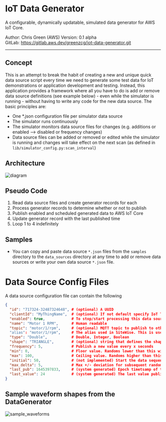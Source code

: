 # IoT Data Generator
A configurable, dynamically updatable, simulated data generator for AWS IoT Core.

Author: Chris Green (AWS)
Version: 0.1 alpha<br>
GitLab: https://gitlab.aws.dev/greenzcg/iot-data-generator.git<br>

----
## Concept
This is an attempt to break the habit of creating a new and unique quick data source script every time we need to generate some test data for IoT demonstrations or application development and testing. Instead, this application provides a framework where all you have to do is add or remove data source definitions (see example below) - even while the simulator is running - without having to write any code for the new data source. The basic principles are:
- One *.json configuration file per simulator data source
- The simulator runs continuously
- The simulator monitors data source files for changes (e.g. additions or  enabled --> disabled or frequency changes)
- Data source files can be added or removed or edited while the simulator is running and changes will take effect on the next scan (as defined in ```lib/simulator_config.py:scan_interval```)

## Architecture

![diagram](https://user-images.githubusercontent.com/52392004/177172997-d6af2ba4-641b-4999-9af7-bbf47ad56093.png)

## Pseudo Code
1. Read data source files and create generator records for each
2. Process generator records to determine whether or not to publish
3. Publish enabled and scheduled generated data to AWS IoT Core
4. Update generator record with the last published time
5. Loop 1 to 4 indefinitely

## Samples
- You can copy and paste data source ```*.json``` files from the ```samples``` directory to
the ```data_sources``` directory at any time to add or remove data sources or write
your own data source ```*.json``` file.

# Data Source Config Files
A data source configuration file can contain the following
```json
{
  "id": "717324-32487324648", # (optional) A UUID
  "clientId": "MyThingName",  # (optional) If not default specify IoT Thing name
  "enabled": true,            # To stop/start processing this data source
  "name": "Motor 1 RPM",      # Human readable
  "topic": "motor/1/rpm",     # (optional) MQTT topic to publish to otherwise use the default specified in lib/simulator_config.py:topic
  "alias": "motor/1/rpm",     # The alias used in SiteWise. This is used in the IoT Core Rule
  "type": "Double",           # Double, Integer, Boolean
  "shape": "TRIANGLE",        # (optional) string that defines the shape of the data. Supported shapes are JITTER, TRIANGLE, RAMPUP, RAMPDOWN, PWM25PC, PWM50PC, PWM75PC
  "frequency": 5,             # Publish a new value every x seconds
  "min": 0,                   # Floor value. Randoms lower than this will be set to this value
  "max": 100,                 # Ceiling value. Randoms higher than this will be set to this value
  "initial": 50,              # (not implemented) Start the data sequence with this value
  "max_delta": 5,             # Max +/- deviation for subsequent random values
  "last_pub": 1645397833,     # (system generated) Epoch timetsamp of the last pub time. This is used to calculate the next pub time
  "last_value": 24            # (system generated) The last value published. This is used as the basis for the next random value
}

```
## Sample waveform shapes from the DataGenerator

![sample_waveforms](https://user-images.githubusercontent.com/52392004/177173247-c5a5d986-112f-40b9-b590-02da0e716147.png)
